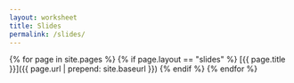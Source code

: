```yaml
---
layout: worksheet
title: Slides
permalink: /slides/
---
```


{% for page in site.pages %}
{% if page.layout == "slides" %}
[{{ page.title }}]({{ page.url | prepend: site.baseurl }})
{% endif %}
{% endfor %}